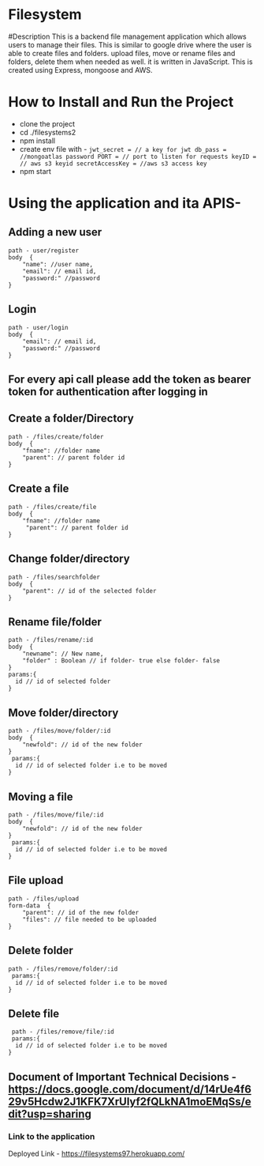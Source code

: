 # Filesystem

#Description
This is a backend file management application which allows users to manage their files. This is similar to google drive where the user is able to create files and folders. upload files, move or rename files and folders, delete them when needed as well. it is written in JavaScript. This is created using Express, mongoose and AWS.

# How to Install and Run the Project
- clone the project
- cd ./filesystems2
- npm install
- create env file with - 
     `jwt_secret = // a key for jwt
     db_pass = //mongoatlas password
     PORT = // port to listen for requests
     keyID = // aws s3 keyid
     secretAccessKey = //aws s3 access key`
- npm start

# Using the application and ita APIS- 
  ## Adding a new user 
    path - user/register
    body  {
        "name": //user name,
        "email": // email id,
        "password:" //password
    }
  ## Login
    path - user/login
    body  {
        "email": // email id,
        "password:" //password
    }
 
  ## For every api call please add the token as bearer token for authentication after logging in
  
  ## Create a folder/Directory 
    path - /files/create/folder 
    body  {
        "fname": //folder name
        "parent": // parent folder id
    }
  
 ## Create a file 
    path - /files/create/file
    body  {
        "fname": //folder name
         "parent": // parent folder id
    }
    
 ## Change folder/directory
    path - /files/searchfolder
    body  {
        "parent": // id of the selected folder
    }
 ## Rename file/folder
    path - /files/rename/:id
    body  {
        "newname": // New name,
        "folder" : Boolean // if folder- true else folder- false
    }
    params:{
      id // id of selected folder
    }
 ## Move folder/directory
    path - /files/move/folder/:id 
    body  {
        "newfold": // id of the new folder 
    }
     params:{
      id // id of selected folder i.e to be moved
    }
 ## Moving a file 
    path - /files/move/file/:id 
    body  {
        "newfold": // id of the new folder 
    }
     params:{
      id // id of selected folder i.e to be moved
    }
    
 ## File upload 
    path - /files/upload 
    form-data  {
        "parent": // id of the new folder 
        "files": // file needed to be uploaded
    }
    
 ## Delete folder
    path - /files/remove/folder/:id 
     params:{
      id // id of selected folder i.e to be moved
    }
## Delete file
     path - /files/remove/file/:id 
     params:{
      id // id of selected folder i.e to be moved
    }

## Document of Important Technical Decisions - https://docs.google.com/document/d/14rUe4f629v5Hcdw2J1KFK7XrUlyf2fQLkNA1moEMqSs/edit?usp=sharing

### Link to the application 
   Deployed Link - https://filesystems97.herokuapp.com/
